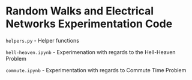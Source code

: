 # Random Walks and Electrical Networks Experimentation Code

`helpers.py` - Helper functions 

`hell-heaven.ipynb` - Experimenation with regards to the Hell-Heaven Problem

`commute.ipynb` - Experimentation with regards to Commute Time Problem 
